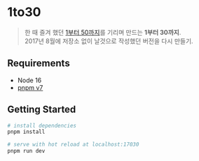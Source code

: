 # 1to30

> 한 때 즐겨 했던 [1부터 50까지](./old-assets/app-icon.png)를 기리며 만드는 **1부터 30까지**.<br>
> 2017년 8월에 저장소 없이 날것으로 작성했던 버전을 다시 만들기.

## Requirements

- Node 16
- [pnpm v7](https://pnpm.io/)

## Getting Started

```bash
# install dependencies
pnpm install

# serve with hot reload at localhost:17030
pnpm run dev
```
